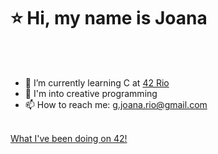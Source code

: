 # ⭐ Hi, my name is Joana

<br></br>
- 🚀 I’m currently learning C at [42 Rio](https://42.rio/)
- 💞️ I'm into creative programming
- 📫 How to reach me: g.joana.rio@gmail.com
<br></br>

[What I've been doing on 42!](https://github.com/jou-code/42)

